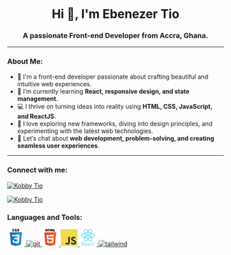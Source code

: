 <h1 align="center">Hi 👋, I'm Ebenezer Tio</h1>
<h3 align="center">A passionate Front-end Developer from Accra, Ghana.</h3>

---

### About Me:

- 🌟 I'm a front-end developer passionate about crafting beautiful and intuitive web experiences.
- 🌱 I’m currently learning **React, responsive design, and state management**.
- 💻 I thrive on turning ideas into reality using **HTML, CSS, JavaScript, and ReactJS**.
- 🚀 I love exploring new frameworks, diving into design principles, and experimenting with the latest web technologies.
- 💬 Let’s chat about **web development, problem-solving, and creating seamless user experiences**.

---

<h3 align="left">Connect with me:</h3>
<p align="left">
<a href="https://www.linkedin.com/in/ebenezer-kobby-tio/" target="blank"><img align="center" src="https://raw.githubusercontent.com/rahuldkjain/github-profile-readme-generator/master/src/images/icons/Social/linked-in-alt.svg" alt="Kobby Tio" height="30" width="40" /></a>

<a href="https://www.instagram.com/kobbythedev/" target="blank"><img align="center" src="https://raw.githubusercontent.com/rahuldkjain/github-profile-readme-generator/master/src/images/icons/Social/instagram-alt.svg" alt="Kobby Tio" height="30" width="40" /></a>

</p>

<h3 align="left">Languages and Tools:</h3>
<p align="left">

<a href="https://www.w3schools.com/css/" target="_blank" rel="noreferrer"> <img src="https://raw.githubusercontent.com/devicons/devicon/master/icons/css3/css3-original-wordmark.svg" alt="css3" width="40" height="40"/> </a><a href="https://git-scm.com/" target="_blank" rel="noreferrer"> <img src="https://www.vectorlogo.zone/logos/git-scm/git-scm-icon.svg" alt="git" width="40" height="40"/> </a><a href="https://www.w3.org/html/" target="_blank" rel="noreferrer"> <img src="https://raw.githubusercontent.com/devicons/devicon/master/icons/html5/html5-original-wordmark.svg" alt="html5" width="40" height="40"/> </a><a href="https://developer.mozilla.org/en-US/docs/Web/JavaScript" target="_blank" rel="noreferrer"> <img src="https://raw.githubusercontent.com/devicons/devicon/master/icons/javascript/javascript-original.svg" alt="javascript" width="40" height="40"/> </a><a href="https://reactjs.org/" target="_blank" rel="noreferrer"> <img src="https://raw.githubusercontent.com/devicons/devicon/master/icons/react/react-original-wordmark.svg" alt="react" width="40" height="40"/> </a><a href="https://tailwindcss.com/" target="_blank" rel="noreferrer"> <img src="https://www.vectorlogo.zone/logos/tailwindcss/tailwindcss-icon.svg" alt="tailwind" width="40" height="40"/> </a>

</p>
